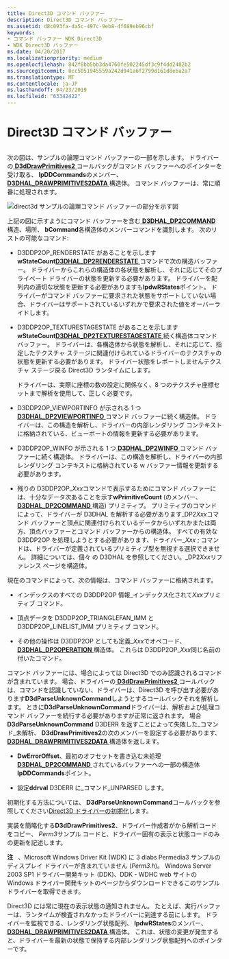 ```yaml
---
title: Direct3D コマンド バッファー
description: Direct3D コマンド バッファー
ms.assetid: d8c093fa-da5c-497c-9eb8-4f689eb96cbf
keywords:
- コマンド バッファー WDK Direct3D
- WDK Direct3D バッファー
ms.date: 04/20/2017
ms.localizationpriority: medium
ms.openlocfilehash: 842f8bb5bb3da4760fe502245df3c9f4dd2482b2
ms.sourcegitcommit: 0cc5051945559a242d941a6f2799d161d8eba2a7
ms.translationtype: MT
ms.contentlocale: ja-JP
ms.lasthandoff: 04/23/2019
ms.locfileid: "63342422"
---
```

# <a name="direct3d-command-buffers"></a>Direct3D コマンド バッファー


## <span id="ddk_direct3d_command_buffers_gg"></span><span id="DDK_DIRECT3D_COMMAND_BUFFERS_GG"></span>


次の図は、サンプルの論理コマンド バッファーの一部を示します。 ドライバーの[ **D3dDrawPrimitives2** ](https://msdn.microsoft.com/library/windows/hardware/ff544704)コールバックがコマンド バッファーへのポインターを受け取る、 **lpDDCommands**のメンバー、 [ **D3DHAL\_DRAWPRIMITIVES2DATA** ](https://msdn.microsoft.com/library/windows/hardware/ff545957)構造体。 コマンド バッファーは、常に順番に処理されます。

![direct3d サンプルの論理コマンド バッファーの部分を示す図](images/d3dcmbuf.png)

上記の図に示すようにコマンド バッファーを含む[ **D3DHAL\_DP2COMMAND** ](https://msdn.microsoft.com/library/windows/hardware/ff545454)構造、場所、 **bCommand**各構造体のメンバーコマンドを識別します。 次のリストの可能なコマンド:

-   D3DDP2OP\_RENDERSTATE があることを示します**wStateCount**[**D3DHAL\_DP2RENDERSTATE** ](https://msdn.microsoft.com/library/windows/hardware/ff545705)コマンドで次の構造バッファー。 ドライバーからこれらの構造体の各状態を解析し、それに応じてそのプライベート ドライバーの状態を更新する必要があります。 ドライバーを配列内の適切な状態を更新する必要がありますも**lpdwRStates**ポイント。 ドライバーがコマンド バッファーに要求された状態をサポートしていない場合、ドライバーはサポートされているいずれかで要求された値をオーバーライドします。

-   D3DDP2OP\_TEXTURESTAGESTATE があることを示します**wStateCount**[**D3DHAL\_DP2TEXTURESTAGESTATE** ](https://msdn.microsoft.com/library/windows/hardware/ff545878)続く構造体コマンド バッファー。 ドライバーは、各構造体から状態を解析し、それに応じて、指定したテクスチャ ステージに関連付けられているドライバーのテクスチャの状態を更新する必要があります。 ドライバー状態をレポートしませんテクスチャ ステージ戻る Direct3D ランタイムにします。

    ドライバーは、実際に座標の数の設定に関係なく、8 つのテクスチャ座標セットまで解析を使用して、正しく必要です。

-   D3DDP2OP\_VIEWPORTINFO が示される 1 つ[ **D3DHAL\_DP2VIEWPORTINFO** ](https://msdn.microsoft.com/library/windows/hardware/ff545936)コマンド バッファーに続く構造体。 ドライバーは、この構造を解析し、ドライバーの内部レンダリング コンテキストに格納されている、ビューポートの情報を更新する必要があります。

-   D3DDP2OP\_WINFO が示される 1 つ[ **D3DHAL\_DP2WINFO** ](https://msdn.microsoft.com/library/windows/hardware/ff545944)コマンド バッファーに続く構造体。 ドライバーは、この構造を解析し、ドライバーの内部レンダリング コンテキストに格納されている w バッファー情報を更新する必要があります。

-   残りの D3DDP2OP\_*Xxx*コマンドで表示するためにコマンド バッファーには、十分なデータ次あることを示す**wPrimitiveCount** (のメンバー、 [ **D3DHAL\_DP2COMMAND** ](https://msdn.microsoft.com/library/windows/hardware/ff545454)構造) プリミティブ。 プリミティブのコマンドによって、ドライバーが D3DHAL を解析する必要があります\_DP2*Xxx*コマンド バッファーと頂点に関連付けられているデータからいずれかまたは両方、頂点バッファーとコマンド バッファーからの構造体。 すべての有効な D3DDP2OP を処理しようとする必要があります、ドライバー\_*Xxx* ; コマンドは、ドライバーが定義されているプリミティブ型を無視する選択できません。 詳細については、個々 の D3DHAL を参照してください。\_DP2*Xxx*リファレンス ページを構造体。

現在のコマンドによって、次の情報は、コマンド バッファーに格納されます。

-   インデックスのすべての D3DDP2OP 情報\_インデックス化されて*Xxx*プリミティブ コマンド。

-   頂点データを D3DDP2OP\_TRIANGLEFAN\_IMM と D3DDP2OP\_LINELIST\_IMM プリミティブ コマンド。

-   その他の操作は D3DDP2OP としても定義\_*Xxx*でオペコード、 [ **D3DHAL\_DP2OPERATION** ](https://msdn.microsoft.com/library/windows/hardware/ff545678)構造体。 これらは D3DDP2OP\_*Xxx*同じ名前の付いたコマンド。

コマンド バッファーには、場合によっては Direct3D でのみ認識されるコマンドが含まれています。 場合、ドライバーの[ **D3dDrawPrimitives2** ](https://msdn.microsoft.com/library/windows/hardware/ff544704)コールバックは、コマンドを認識していない、ドライバーは、Direct3D を呼び出す必要があります**D3dParseUnknownCommand**しようとするコールバックそれを解析します。 ときに**D3dParseUnknownCommand**ドライバーは、解析および処理コマンド バッファーを続行する必要がありますが正常に返されます。 場合**D3dParseUnknownCommand** D3DERR を返すことによって失敗した\_コマンド\_未解析、 **D3dDrawPrimitives2**の次のメンバーを設定する必要があります、 [ **D3DHAL\_DRAWPRIMITIVES2DATA** ](https://msdn.microsoft.com/library/windows/hardware/ff545957)構造体を返します。

-   **DwErrorOffset**、最初のオフセットを書き込む未処理[ **D3DHAL\_DP2COMMAND** ](https://msdn.microsoft.com/library/windows/hardware/ff545454)されているバッファーへの一部の構造体**lpDDCommands**ポイント。

-   設定**ddrval** D3DERR に\_コマンド\_UNPARSED します。

初期化する方法については、 **D3dParseUnknownCommand**コールバックを参照してください[Direct3D ドライバーの初期化](direct3d-driver-initialization.md)します。

実装を簡略化する**D3dDrawPrimitives2**、ドライバー作成者がから解析コードをコピー、 *Perm3*サンプル コードと、ドライバー固有の表示と状態コードのみの更新を記述します。

**注**   、Microsoft Windows Driver Kit (WDK) に 3 dlabs Permedia3 サンプルのディスプレイ ドライバーが含まれていません (*Perm3.h*)。 Windows Server 2003 SP1 ドライバー開発キット (DDK)、DDK - WDHC web サイトの Windows ドライバー開発キットのページからダウンロードできるこのサンプル ドライバーを取得できます。

 

Direct3D には常に現在の表示状態の通知されません。 たとえば、実行バッファーは、ランタイムが検査されなかったドライバーに到達する前にします。 ドライバーを監視できる、レンダリング状態配列、 **lpdwRStates**のメンバー、 [ **D3DHAL\_DRAWPRIMITIVES2DATA** ](https://msdn.microsoft.com/library/windows/hardware/ff545957)構造体。 これは、状態の変更が発生すると、ドライバーを最新の状態で保持する内部レンダリング状態配列へのポインターです。

 

 





